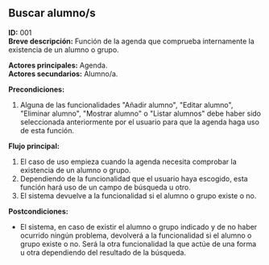 ## Buscar alumno/s  

**ID:** 001  
**Breve descripción:** Función de la agenda que comprueba internamente la existencia de un alumno o grupo.

**Actores principales:** Agenda.  
**Actores secundarios:** Alumno/a.  

**Precondiciones:**  

1. Alguna de las funcionalidades "Añadir alumno", "Editar alumno", "Eliminar alumno", "Mostrar alumno" o "Listar alumnos" debe haber sido seleccionada anteriormente por el usuario para que la agenda haga uso de esta función.  



**Flujo principal:**  

1. El caso de uso empieza cuando la agenda necesita comprobar la existencia de un alumno o grupo.  
2. Dependiendo de la funcionalidad que el usuario haya escogido, esta función hará uso de un campo de búsqueda u otro.
3. El sistema devuelve a la funcionalidad si el alumno o grupo existe o no.


**Postcondiciones:**  

* El sistema, en caso de existir el alumno o grupo indicado y de no haber ocurrido ningún problema, devolverá a la funcionalidad si el alumno o grupo existe o no. Será la otra funcionalidad la que actúe de una forma u otra dependiendo del resultado de la búsqueda.
